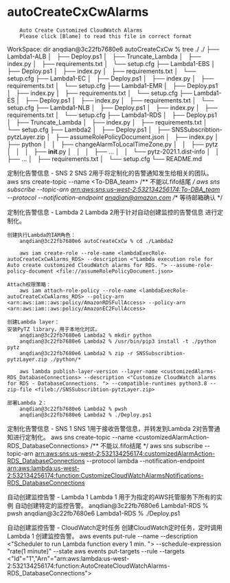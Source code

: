 # autoCreateCxCwAlarms
        Auto Create Customized CloudWatch Alarms
        Please click [Blame] to read this file in correct format


WorkSpace: dir <autoCreateCxCw>
anqdian@3c22fb7680e6 autoCreateCxCw % tree ./
./
├── Lambda1-ALB
│   ├── Deploy.ps1
│   ├── Truncate_Lambda
│   ├── index.py
│   ├── requirements.txt
│   └── setup.cfg
├── Lambda1-EBS
│   ├── Deploy.ps1
│   ├── index.py
│   ├── requirements.txt
│   └── setup.cfg
├── Lambda1-EC
│   ├── Deploy.ps1
│   ├── index.py
│   ├── requirements.txt
│   └── setup.cfg
├── Lambda1-EMR
│   ├── Deploy.ps1
│   ├── index.py
│   ├── requirements.txt
│   └── setup.cfg
├── Lambda1-ES
│   ├── Deploy.ps1
│   ├── index.py
│   ├── requirements.txt
│   └── setup.cfg
├── Lambda1-NLB
│   ├── Deploy.ps1
│   ├── index.py
│   ├── requirements.txt
│   └── setup.cfg
├── Lambda1-RDS
│   ├── Deploy.ps1
│   ├── Truncate_Lambda
│   ├── index.py
│   ├── requirements.txt
│   └── setup.cfg
├── Lambda2
│   ├── Deploy.ps1
│   ├── SNSSubscribtion-pytzLayer.zip
│   ├── assumeRolePolicyDocument.json
│   ├── index.py
│   ├── python
│   │   ├── changeAlarmToLocalTimeZone.py
│   │   ├── pytz
│   │   │   ├── __init__.py
│   │   │   ├── ...
│   │   └── pytz-2021.1.dist-info
│   │       ├── ...
│   ├── requirements.txt
│   └── setup.cfg
└── README.md




定制化告警信息 - SNS 2
SNS 2用于将定制化的告警通知发生给相关的团队。
    aws sns create-topic --name <To-DBA_team>    /** 不能以.fifo结尾 */
    aws sns subscribe --topic-arn <arn:aws:sns:us-west-2:532134256174:To-DBA_team> --protocol <email> --notification-endpoint <anqdian@amazon.com>    /** 等待邮箱确认 */


定制化告警信息 - Lambda 2
Lambda 2用于针对自动创建监控的告警信息 进行定制化。

    创建执行Lambda的IAM角色：
        anqdian@3c22fb7680e6 autoCreateCxCw % cd ./Lambda2

        aws iam create-role --role-name <lambdaExecRole-autoCreateCxCwAlarms_RDS> --description <"Lambda execution role for Auto create customized CloudWatch alarms for RDS. "> --assume-role-policy-document <file://assumeRolePolicyDocument.json>

    Attach权限策略：
        aws iam attach-role-policy --role-name <lambdaExecRole-autoCreateCxCwAlarms_RDS> --policy-arn <arn:aws:iam::aws:policy/AmazonRDSFullAccess> --policy-arn <arn:aws:iam::aws:policy/AmazonEC2FullAccess>

    创建Lambda layer：
    安装PyTZ library，用于本地化时区。
        anqdian@3c22fb7680e6 Lambda2 % mkdir python
        anqdian@3c22fb7680e6 Lambda2 % /usr/bin/pip3 install -t ./python pytz
        anqdian@3c22fb7680e6 Lambda2 % zip -r SNSSubscribtion-pytzLayer.zip ./python/*

        aws lambda publish-layer-version --layer-name <customizedAlarms-RDS_DatabaseConnections> --description <"Customize CloudWatch alarms for RDS - DatabaseConnections. "> --compatible-runtimes python3.8 --zip-file <fileb://SNSSubscribtion-pytzLayer.zip>

    部署Lambda 2：
        anqdian@3c22fb7680e6 Lambda2 % pwsh
        anqdian@3c22fb7680e6 Lambda2 % ./Deploy.ps1


定制化告警信息 - SNS 1
SNS 1用于接收告警信息，并转发到Lambda 2对告警通知进行定制化。
    aws sns create-topic --name <customizedAlarmAction-RDS_DatabaseConnections>    /** 不能以.fifo结尾 */
    aws sns subscribe --topic-arn <arn:aws:sns:us-west-2:532134256174:customizedAlarmAction-RDS_DatabaseConnections> --protocol lambda --notification-endpoint <arn:aws:lambda:us-west-2:532134256174:function:CustomizeCloudWatchAlarmsNotifications-RDS_DatabaseConnections>


自动创建监控告警 - Lambda 1
Lambda 1 用于为指定的AWS托管服务下所有的实例 自动创建特定的监控告警。
    anqdian@3c22fb7680e6 Lambda1-RDS % pwsh
    anqdian@3c22fb7680e6 Lambda1-RDS % ./Deploy.ps1


自动创建监控告警 - CloudWatch定时任务
创建CloudWatch定时任务，定时调用Lambda 1 创建监控告警。
  aws events put-rule --name <AutoCreateCloudWatchAlarms> --description <"Scheduler to run Lambda function <AutoCreateCloudWatchAlarms> every 1 min. "> --schedule-expression "rate(1 minute)" --state <ENABLED>
  aws events put-targets --rule <AutoCreateCloudWatchAlarms> --targets <"Id"="1","Arn"="arn:aws:lambda:us-west-2:532134256174:function:AutoCreateCloudWatchAlarms-RDS_DatabaseConnections">

